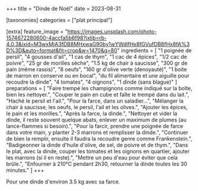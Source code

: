 +++
title = "Dinde de Noël"
date = 2023-08-31

[taxonomies]
categories = ["plat principal"]

[extra]
feature_image = "https://images.unsplash.com/photo-1574672280600-4accfa5b6f98?ixlib=rb-4.0.3&ixid=M3wxMjA3fDB8MHxwaG90by1wYWdlfHx8fGVufDB8fHx8fA%3D%3D&auto=format&fit=crop&w=1470&q=80"
ingredients = [
  "1 poignée de persil",
  "4 gousses d'ail",
  "1 cas de thym",
  "1 cac de 4 épices",
  "1/2 cac de poivre",
  "25 gr de morilles sèche",
  "1.5 kg de chair à saucisse",
  "300 gr de pain (même rassis)",
  "8 oeufs",
  "160 gr d'olive verte (denoyauté)",
  "1 boite de marron en conserve ou en bocal",
  "du fil alimentaire et une aiguille pour recoudre la dinde",
  "4 tomates",
  "4 oignons",
  "1 dinde (sans blague)"
]
preparations = [
  "Faire trempé les champignons comme indiqué sur la boîte, bien les nettoyer.",
  "Couper le pain en cube et faîte le trempé dans du lait.",
  "Haché le persil et l'ail.",
  "Pour la farce, dans un saladier...",
  "Mélanger la chair à saucisse, les oeufs, le persil, l'ail et les olives.",
  "Ajouter les épices, le pain et les morilles.",
  "Après la farce, la dinde.",
  "Nettoyer et vider la dinde, il reste souvent quelque abats, enlever un maximum de plumes (au lance-flammes si besoin).",
  "Pour la farcir, prendre une poignée de farce dans votre main, y planter 2-3 marrons et remplisser la dinde.",
  "Continuer de bien la remplir, ensuite il faudra la recoudre genre comme Frankenstein.",
  "Badigeonner la dinde d'huile d'olive, de sel, de poivre et de thym.",
  "Dans le plat, avec la dinde, couper les tomates et les oignons en quartier, ajouter les marrons (si il en reste).",
  "Mettre un peu d'eau pour éviter que cela brûle.",
  "Enfourner à 210°C pendant 2h30, retourner la dinde toutes les 30 minutes."
]
+++

Pour une dinde d'environ 3.5 kg avec sa farce.

